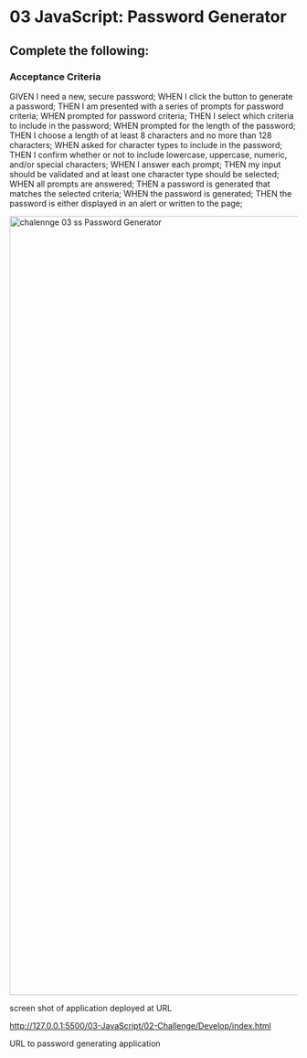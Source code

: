 # 03 JavaScript: Password Generator

## Complete the following:
### Acceptance Criteria
GIVEN I need a new, secure password;
WHEN I click the button to generate a password;
THEN I am presented with a series of prompts for password criteria;
WHEN prompted for password criteria;
THEN I select which criteria to include in the password;
WHEN prompted for the length of the password;
THEN I choose a length of at least 8 characters and no more than 128 characters;
WHEN asked for character types to include in the password;
THEN I confirm whether or not to include lowercase, uppercase, numeric, and/or special characters;
WHEN I answer each prompt;
THEN my input should be validated and at least one character type should be selected;
WHEN all prompts are answered;
THEN a password is generated that matches the selected criteria;
WHEN the password is generated;
THEN the password is either displayed in an alert or written to the page;

<img width="1363" alt="chalennge 03 ss  Password Generator " src="https://github.com/ramendosanjh/challenge3-javascript/assets/134460692/ea073b77-eb13-41d3-9da0-9c8b431e0075">

screen shot of application deployed at URL

http://127.0.0.1:5500/03-JavaScript/02-Challenge/Develop/index.html

URL to password generating application

